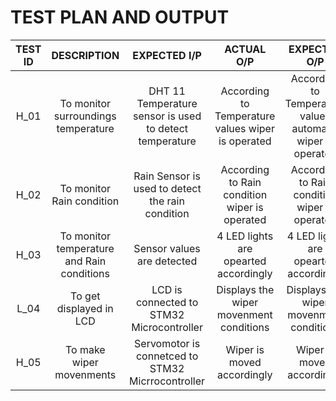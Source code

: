 # TEST PLAN AND OUTPUT #

| TEST ID | DESCRIPTION | EXPECTED I/P | ACTUAL O/P | EXPECTED O/P | STATUS |
| :------------:  | :------------------: | :------------------: | :-----------------: | :-------------------: | :--------------------: |
| H_01               | To monitor surroundings temperature | DHT 11 Temperature sensor is used to detect temperature | According to Temperature values wiper is operated | According to Temperature values automatic wiper is operated |PASSED |
| H_02               | To monitor Rain condition | Rain Sensor is used to detect the rain condition |According to Rain condition wiper is operated  | According to Rain condition wiper is operated | PASSED|
| H_03               | To monitor temperature and Rain conditions | Sensor values are detected | 4 LED lights are opearted accordingly | 4 LED lights are opearted accordingly | PASSED|
|L_04               | To get displayed in LCD | LCD is connected to STM32 Microcontroller | Displays the wiper movenment conditions | Displays the wiper movenment conditions | PASSED|
| H_05               | To make wiper movenments | Servomotor is connetced to STM32 Micrrocontroller | Wiper is moved accordingly | Wiper is moved accordingly |PASSED|
